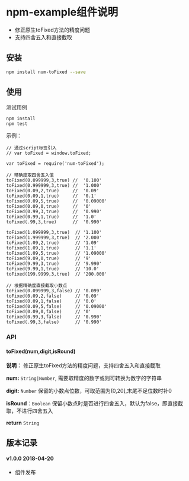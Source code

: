 # npm-example组件说明

- 修正原生toFixed方法的精度问题
- 支持四舍五入和直接截取

## 安装

```sh
npm install num-toFixed --save
```

## 使用

测试用例
```
npm install
npm test
```

示例：
```
// 通过script标签引入
// var toFixed = window.toFixed;

var toFixed = require('num-toFixed');

// 精确度取四舍五入值
toFixed(0.099999,3,true) //  '0.100'
toFixed(0.999999,3,true) //  '1.000'
toFixed(0.09,2,true)     //  '0.09'
toFixed(0.09,1,true)     //  '0.1'
toFixed(0.09,5,true)     //  '0.09000'
toFixed(0.09,0,true)     //  '0'
toFixed(0.99,3,true)     //  '0.990'
toFixed(0.99,1,true)     //  '1.0'
toFixed(.99,3,true)      //  '0.990'

toFixed(1.099999,3,true)  // '1.100'
toFixed(1.999999,3,true)  // '2.000'
toFixed(1.09,2,true)      // '1.09'
toFixed(1.09,1,true)      // '1.1'
toFixed(1.09,5,true)      // '1.09000'
toFixed(9.09,0,true)      // '9'
toFixed(9.99,3,true)      // '9.990'
toFixed(9.99,1,true)      // '10.0'
toFixed(199.9999,3,true)  // '200.000'

// 根据精确度直接截取小数点
toFixed(0.099999,3,false) // '0.099'
toFixed(0.09,2,false)     // '0.09'
toFixed(0.09,1,false)     // '0.0'
toFixed(0.09,5,false)     // '0.09000'
toFixed(0.09,0,false)     // '0'
toFixed(0.99,3,false)     // '0.990'
toFixed(.99,3,false)      // '0.990'
```

### API

#### toFixed(num,digit,isRound)

**说明：** 修正原生toFixed方法的精度问题，支持四舍五入和直接截取

**num:** `String|Number`, 需要取精度的数字或则可转换为数字的字符串

**digit:** `Number` 保留的小数点位数，可取范围为(0,20],末尾不足位数时补0

**isRound**：`Boolean` 保留小数点时是否进行四舍五入，默认为false，即直接截取，不进行四舍五入

**return** `String`

## 版本记录

#### v1.0.0 2018-04-20

- 组件发布
